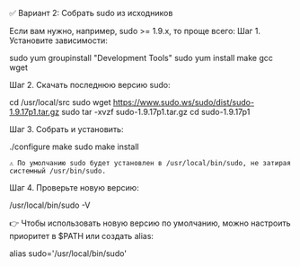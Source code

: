 ✅ Вариант 2: Собрать sudo из исходников

Если вам нужно, например, sudo >= 1.9.x, то проще всего:
Шаг 1. Установите зависимости:

sudo yum groupinstall "Development Tools"
sudo yum install make gcc wget

Шаг 2. Скачать последнюю версию sudo:

cd /usr/local/src
sudo wget https://www.sudo.ws/sudo/dist/sudo-1.9.17p1.tar.gz
sudo tar -xvzf sudo-1.9.17p1.tar.gz
cd sudo-1.9.17p1

Шаг 3. Собрать и установить:

./configure
make
sudo make install

    ⚠️ По умолчанию sudo будет установлен в /usr/local/bin/sudo, не затирая системный /usr/bin/sudo.

Шаг 4. Проверьте новую версию:

/usr/local/bin/sudo -V

👉 Чтобы использовать новую версию по умолчанию, можно настроить приоритет в $PATH или создать alias:

alias sudo='/usr/local/bin/sudo'
